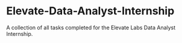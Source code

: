 # Elevate-Data-Analyst-Internship
A collection of all tasks completed for the Elevate Labs Data Analyst Internship.
